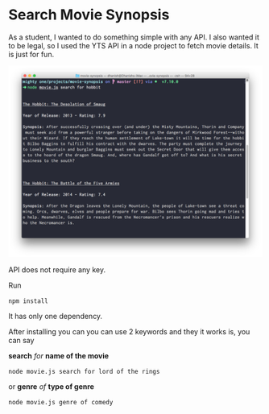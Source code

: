 # Search Movie Synopsis

As a student, I wanted to do something simple with any API. I also wanted it to be legal, so I used the YTS API in a node project to fetch movie details. It is just for fun.

![screenshot of the node app](/src/img.png?raw=true)

API does not require any key.

Run

	npm install

It has only one dependency.

After installing you can you can use 2 keywords and they it works is, you can say

**search** _for_ **name of the movie**

	node movie.js search for lord of the rings

or
**genre** _of_ **type of genre**

	node movie.js genre of comedy